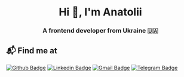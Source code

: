 <h1 align="center">Hi 👋, I'm Anatolii</h1>
<h3 align="center">A frontend developer from Ukraine 🇺🇦</h3>

## 📬 Find me at
[![Github Badge](http://img.shields.io/badge/-Github-black?style=flat-square&logo=github&link=https://github.com/pokhylko/)](https://github.com/pokhylko/)
[![Linkedin Badge](https://img.shields.io/badge/-LinkedIn-blue?style=flat-square&logo=Linkedin&logoColor=white&link=https://www.linkedin.com/in/pokhylko/)](https://www.linkedin.com/in/pokhylko)
[![Gmail Badge](https://img.shields.io/badge/-Gmail-d14836?style=flat-square&logo=Gmail&logoColor=white&link=mailto:defcon.sentinal95@gmail.com)](mailto:pokhylko@gmail.com)
[![Telegram Badge](https://img.shields.io/badge/-Telegram-229ED9?style=flat-square&logo=Telegram&logoColor=white&link=https://www.hackerrank.com/pokhylko)](https://www.t.me/pokhylko)
